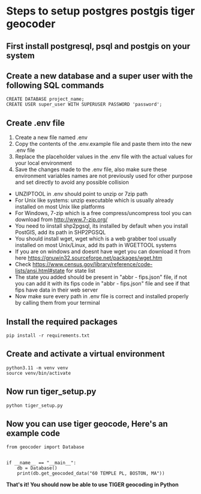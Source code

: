 # Steps to setup postgres postgis tiger geocoder

## First install postgresql, psql and postgis on your system


## Create a new database and a super user with the following SQL commands
```
CREATE DATABASE project_name;
CREATE USER super_user WITH SUPERUSER PASSWORD 'password';
```


## Create .env file

1. Create a new file named .env
2. Copy the contents of the .env.example file and paste them into the new .env file
3. Replace the placeholder values in the .env file with the actual values for your local environment
4. Save the changes made to the .env file, also make sure these environment variables names are not previously used for other purpose and set directly to avoid any possible collision

- UNZIPTOOL in .env should point to unzip or 7zip path
- For Unix like systems: unzip executable which is usually already installed on most Unix like platforms
- For Windows, 7-zip which is a free compress/uncompress tool you can download from http://www.7-zip.org/
- You need to iinstall shp2pgsql, its installed by default when you install PostGIS, add its path in SHP2PGSQL 
- You should install wget, wget which is a web grabber tool usually installed on most Unix/Linux, add its path in WGETTOOL systems
- If you are on windows and doesnt have wget you can download it from here https://gnuwin32.sourceforge.net/packages/wget.htm
- Check https://www.census.gov/library/reference/code-lists/ansi.html#state for state list
- The state you added should be present in "abbr - fips.json" file, if not you can add it with its fips code in "abbr - fips.json" file and see if that fips have data in their web server
- Now make sure every path in .env file is correct and installed properly by calling them from your terminal


## Install the required packages

```
pip install -r requirements.txt
```


## Create and activate a virtual environment

```
python3.11 -m venv venv
source venv/bin/activate
```


## Now run tiger_setup.py

```
python tiger_setup.py
```


## Now you can use tiger geocode, Here's an example code
```
from geocoder import Database


if __name__ == "__main__":
    db = Database()
    print(db.get_geocoded_data("60 TEMPLE PL, BOSTON, MA"))
```
**That's it! You should now be able to use TIGER geocoding in Python**
